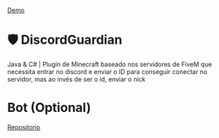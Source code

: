 [Demo](https://cdn.discordapp.com/attachments/889233196091342920/1102322653852864652/ezgif.com-optimize.gif)

# 🛡️ DiscordGuardian
Java &amp; C# | Plugin de Minecraft baseado nos servidores de FiveM que necessita entrar no discord e enviar o ID para conseguir conectar no servidor, mas ao invés de ser o id, enviar o nick

# Bot (Optional)
[Repositorio](https://github.com/iagof-dev/DiscordGuardianBot)
